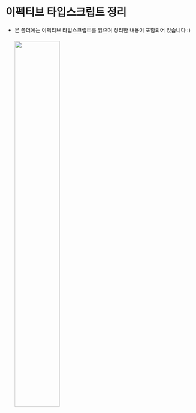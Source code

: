 # 이펙티브 타입스크립트 정리

- 본 폴더에는 이펙티브 타입스크립트를 읽으며 정리한 내용이 포함되어 있습니다 :)
  <img src="https://github.com/danvk/effective-typescript/raw/master/cover.png" width="50%" style="margin-top: 20px;">
